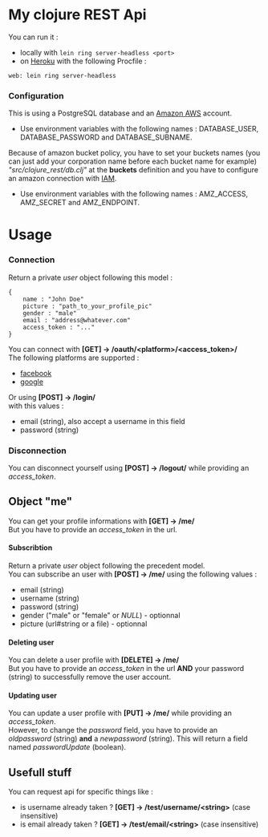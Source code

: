 # My clojure REST Api
You can run it :
 + locally with `lein ring server-headless <port>`
 + on [Heroku](https://www.heroku.com/) with the following Procfile : 
```
web: lein ring server-headless
```

### Configuration
This is using a PostgreSQL database and an [Amazon AWS](https://aws.amazon.com/fr/console/) account.  
 + Use environment variables with the following names : DATABASE_USER, DATABASE_PASSWORD and DATABASE_SUBNAME.  
 
Because of amazon bucket policy, you have to set your buckets names
(you can just add your corporation name before each bucket name for example) 
_"src/clojure_rest/db.clj"_ at the **buckets** definition and 
you have to configure an amazon connection with [IAM](https://console.aws.amazon.com/iam/home).  
 + Use environment variables with the following names : AMZ_ACCESS, AMZ_SECRET and AMZ_ENDPOINT. 


# Usage 

### Connection
Return a private *user* object following this model :
```
{
	name : "John Doe"
	picture : "path_to_your_profile_pic"
	gender : "male"
	email : "address@whatever.com"
	access_token : "..."
}
```
You can connect with **[GET] -> /oauth/&lt;platform>/&lt;access_token>/**   
The following platforms are supported :
 + [facebook](https://www.facebook.com/)
 + [google](https://www.google.com/)
 
Or using **[POST] -> /login/**   
with this values :
 + email (string), also accept a username in this field
 + password (string)
 
### Disconnection
You can disconnect yourself using **[POST] -> /logout/** while providing an *access_token*.
 
## Object "me"
You can get your profile informations with **[GET] -> /me/**  
But you have to provide an *access_token* in the url.

#### Subscribtion
Return a private *user* object following the precedent model.  
You can subscribe an user with **[POST] -> /me/**
using the following values :
 + email (string)
 + username (string)
 + password (string)
 + gender ("male" or "female" or _NULL_) - optionnal
 + picture (url#string or a file) - optionnal
 
#### Deleting user
You can delete a user profile with **[DELETE] -> /me/**   
But you have to provide an *access_token* in the url **AND** your password (string) to successfully remove the user account.

#### Updating user
You can update a user profile with **[PUT] -> /me/** while providing an *access_token*.  
However, to change the *password* field, you have to provide an *oldpassword* (string) **and** a *newpassword* (string).
This will return a field named *passwordUpdate* (boolean).
 
## Usefull stuff
You can request api for specific things like :
 + is username already taken ? **[GET] -> /test/username/&lt;string>** (case insensitive)
 + is email already taken ? **[GET] -> /test/email/&lt;string>** (case insensitive)
